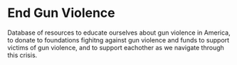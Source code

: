 # End Gun Violence

Database of resources to educate ourselves about gun violence in America, to donate to foundations fighitng against gun violence and funds to support victims of gun violence, and to support eachother as we navigate through this crisis.  
